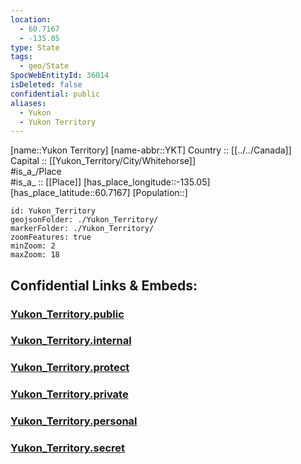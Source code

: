 ```yaml
---
location:
  - 60.7167
  - -135.05
type: State
tags:
  - geo/State
SpocWebEntityId: 36014
isDeleted: false
confidential: public
aliases:
  - Yukon 
  - Yukon Territory
---
```



[name::Yukon Territory] 
[name-abbr::YKT] 
Country :: [[../../Canada]]  
Capital :: [[Yukon_Territory/City/Whitehorse]]  
#is_a_/Place  
#is_a_ :: [[Place]] 
[has_place_longitude::-135.05] 
[has_place_latitude::60.7167] 
[Population::] 



```leaflet
id: Yukon_Territory
geojsonFolder: ./Yukon_Territory/
markerFolder: ./Yukon_Territory/
zoomFeatures: true 
minZoom: 2 
maxZoom: 18
```


## Confidential Links & Embeds: 

### [Yukon_Territory.public](/_public/\Earth\Continent\America~North\Canada\provinces~CanadaYukon_Territory.public.md) 

### [Yukon_Territory.internal](/_internal/\Earth\Continent\America~North\Canada\provinces~CanadaYukon_Territory.internal.md) 

### [Yukon_Territory.protect](/_protect/\Earth\Continent\America~North\Canada\provinces~CanadaYukon_Territory.protect.md) 

### [Yukon_Territory.private](/_private/\Earth\Continent\America~North\Canada\provinces~CanadaYukon_Territory.private.md) 

### [Yukon_Territory.personal](/_personal/\Earth\Continent\America~North\Canada\provinces~CanadaYukon_Territory.personal.md) 

### [Yukon_Territory.secret](/_secret/\Earth\Continent\America~North\Canada\provinces~CanadaYukon_Territory.secret.md)

